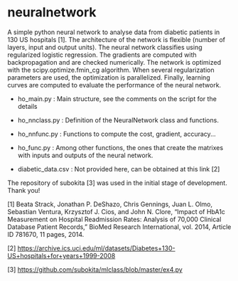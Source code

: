 neuralnetwork
=============

A simple python neural network to analyse data from diabetic patients in 130 US hospitals [1].
The architecture of the network is flexible (number of layers, input and output units).
The neural network classifies using regularized logistic regression. The gradients are computed with backpropagation and are checked numerically. The network is optimized with the scipy.optimize.fmin_cg algorithm. When several regularization parameters are used, the optimization is parallelized. Finally, learning curves are computed to evaluate the performance of the neural network.

- ho_main.py :    Main structure, see the comments on the script for the details

- ho_nnclass.py :    Definition of the NeuralNetwork class and functions.

- ho_nnfunc.py :    Functions to compute the cost, gradient, accuracy...

- ho_func.py :  Among other functions, the ones that create the matrixes with inputs and outputs of the neural network.

- diabetic_data.csv : Not provided here, can be obtained at this link [2]


The repository of subokita [3] was used in the initial stage of development. Thank you!   


[1] Beata Strack, Jonathan P. DeShazo, Chris Gennings, Juan L. Olmo, Sebastian Ventura, Krzysztof J. Cios, and John N. Clore, “Impact of HbA1c Measurement on Hospital Readmission Rates: Analysis of 70,000 Clinical Database Patient Records,” BioMed Research International, vol. 2014, Article ID 781670, 11 pages, 2014.

[2] https://archive.ics.uci.edu/ml/datasets/Diabetes+130-US+hospitals+for+years+1999-2008

[3] https://github.com/subokita/mlclass/blob/master/ex4.py

